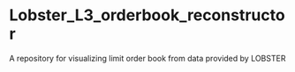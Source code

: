 # Lobster_L3_orderbook_reconstructor
A repository for visualizing limit order book from data provided by LOBSTER
